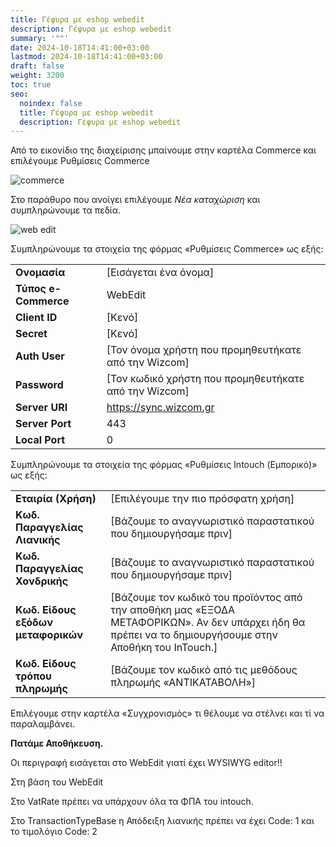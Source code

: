 ```yaml
---
title: Γέφυρα με eshop webedit
description: Γέφυρα με eshop webedit
summary: '""'
date: 2024-10-18T14:41:00+03:00
lastmod: 2024-10-18T14:41:00+03:00
draft: false
weight: 3200
toc: true
seo:
  noindex: false
  title: Γέφυρα με eshop webedit
  description: Γέφυρα με eshop webedit
---
```


Από το εικονίδιο της διαχείρισης μπαίνουμε στην καρτέλα Commerce και επιλέγουμε Ρυθμίσεις Commerce

![commerce](/images/commerce.jpg "commerce")

Στο παράθυρο που ανοίγει επιλέγουμε _Νέα καταχώριση_ και συμπληρώνουμε τα πεδία.

![web edit](/images/webedit.jpg "web edit")

Συμπληρώνουμε τα στοιχεία της φόρμας «Ρυθμίσεις Commerce» ως εξής:

|                      |                                                        |
| -------------------- | ------------------------------------------------------ |
| **Ονομασία**         | \[Εισάγεται ένα όνομα]                                 |
| **Τύπος e-Commerce** | WebEdit                                                |
| **Client ID**        | \[Κενό]                                                |
| **Secret**           | \[Κενό]                                                |
| **Auth User**        | \[Τον όνομα χρήστη που προμηθευτήκατε από την Wizcom]  |
| **Password**         | \[Τον κωδικό χρήστη που προμηθευτήκατε από την Wizcom] |
| **Server URI**       | https://sync.wizcom.gr                                 |
| **Server Port**      | 443                                                    |
| **Local Port**       | 0                                                      |

Συμπληρώνουμε τα στοιχεία της φόρμας «Ρυθμίσεις Intouch (Εμπορικό)» ως εξής:

|                                    |                                                                                                                                                          |
| ---------------------------------- | -------------------------------------------------------------------------------------------------------------------------------------------------------- |
| **Εταιρία (Χρήση)**                | \[Επιλέγουμε την πιο πρόσφατη χρήση]                                                                                                                     |
| **Κωδ. Παραγγελίας Λιανικής**      | \[Βάζουμε το αναγνωριστικό παραστατικού που δημιουργήσαμε πριν]                                                                                          |
| **Κωδ. Παραγγελίας Χονδρικής**     | \[Βάζουμε το αναγνωριστικό παραστατικού που δημιουργήσαμε πριν]                                                                                          |
| **Κωδ. Είδους εξόδων μεταφορικών** | \[Βάζουμε τον κωδικό του προϊόντος από την αποθήκη μας «ΕΞΟΔΑ ΜΕΤΑΦΟΡΙΚΩΝ». Αν δεν υπάρχει ήδη θα πρέπει να το δημιουργήσουμε στην Αποθήκη του InTouch.] |
| **Κωδ. Είδους τρόπου πληρωμής**    | \[Βάζουμε τον κωδικό από τις μεθόδους πληρωμής «ΑΝΤΙΚΑΤΑΒΟΛΗ»]                                                                                           |

Επιλέγουμε στην καρτέλα «Συγχρονισμός» τι θέλουμε να στέλνει και τί να παραλαμβάνει.

**Πατάμε Αποθήκευση.**

Οι περιγραφή εισάγεται στο WebEdit γιατί έχει WYSIWYG editor!!

Στη βάση του WebEdit

Στο VatRate πρέπει να υπάρχουν όλα τα ΦΠΑ του intouch.

Στο TransactionTypeBase η Απόδειξη λιανικής πρέπει να έχει Code: 1 και το τιμολόγιο Code: 2
